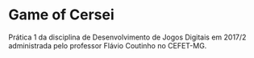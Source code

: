 # Game of Cersei

Prática 1 da disciplina de Desenvolvimento de Jogos Digitais em 2017/2 administrada pelo professor Flávio Coutinho no CEFET-MG.
